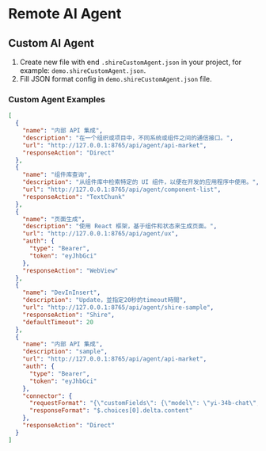 # Remote AI Agent

## Custom AI Agent

1. Create new file with end `.shireCustomAgent.json` in your project, for example: `demo.shireCustomAgent.json`.
2. Fill JSON format config in `demo.shireCustomAgent.json` file.

### Custom Agent Examples

```json
[
  {
    "name": "内部 API 集成",
    "description": "在一个组织或项目中，不同系统或组件之间的通信接口。",
    "url": "http://127.0.0.1:8765/api/agent/api-market",
    "responseAction": "Direct"
  },
  {
    "name": "组件库查询",
    "description": "从组件库中检索特定的 UI 组件，以便在开发的应用程序中使用。",
    "url": "http://127.0.0.1:8765/api/agent/component-list",
    "responseAction": "TextChunk"
  },
  {
    "name": "页面生成",
    "description": "使用 React 框架，基于组件和状态来生成页面。",
    "url": "http://127.0.0.1:8765/api/agent/ux",
    "auth": {
      "type": "Bearer",
      "token": "eyJhbGci"
    },
    "responseAction": "WebView"
  },
  {
    "name": "DevInInsert",
    "description": "Update，並指定20秒的timeout時間",
    "url": "http://127.0.0.1:8765/api/agent/shire-sample",
    "responseAction": "Shire",
    "defaultTimeout": 20
  },
  {
    "name": "内部 API 集成",
    "description": "sample",
    "url": "http://127.0.0.1:8765/api/agent/api-market",
    "auth": {
      "type": "Bearer",
      "token": "eyJhbGci"
    },
    "connector": {
      "requestFormat": "{\"customFields\": {\"model\": \"yi-34b-chat\", \"stream\": true}}",
      "responseFormat": "$.choices[0].delta.content"
    },
    "responseAction": "Direct"
  }
]
```
